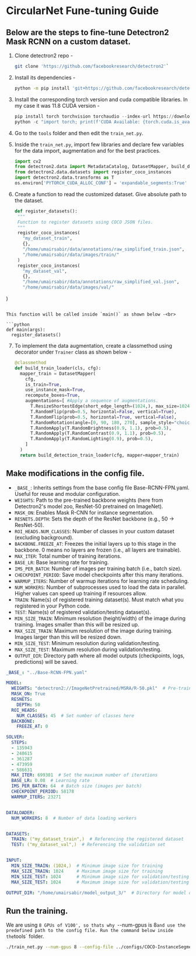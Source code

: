 # CircularNet Fune-tuning Guide

## Below are the steps to fine-tune Detectron2 Mask RCNN on a custom dataset.

1. Clone detectron2 repo -<br>

   ```bash
   git clone 'https://github.com/facebookresearch/detectron2'`
   ```

2. Install its dependencies -<br>

   ```bash
   python -m pip install 'git+https://github.com/facebookresearch/detectron2.git'
   ```

3. Install the corresponding torch version and cuda compatible libraries.
   In my case it was 11.8 CUDA version -<br>

   ```python
   pip install torch torchvision torchaudio --index-url https://download.pytorch.org/whl/cu118
   python -c "import torch; print(f'CUDA Available: {torch.cuda.is_available()}')"
   ```

4. Go to the `tools` folder and then edit the `train_net.py`.

5. Inside the `train_net.py`, import few libraries and declare few variables
   for the data import, augmentation and for the best practices.<br>

   ```python
   import cv2
   from detectron2.data import MetadataCatalog, DatasetMapper, build_detection_train_loader
   from detectron2.data.datasets import register_coco_instances
   import detectron2.data.transforms as T
   os.environ['PYTORCH_CUDA_ALLOC_CONF'] = 'expandable_segments:True'
   ```

6. Create a function to read the customized dataset. Give absolute path to the
   dataset.<br>

   ```python
   def register_datasets():
    """
    Function to register datasets using COCO JSON files.
    """
    register_coco_instances(
      "my_dataset_train",
      {},
      "/home/umairsabir/data/annotations/raw_simplified_train.json",
      "/home/umairsabir/data/images/train/"
    )
    register_coco_instances(
      "my_dataset_val",
      {},
      "/home/umairsabir/data/annotations/raw_simplified_val.json",
      "/home/umairsabir/data/images/val/"
  )
   ```

   This function will be called inside `main()` as shown below -<br>

   ```python
   def main(args):
     register_datasets()
   ```

7. To implement the data augmentation, create a classmethod using decorator
   under `Trainer` class as shown below -<br>

   ```python
   @classmethod
   def build_train_loader(cls, cfg):
     mapper_train = DatasetMapper(
       cfg,
       is_train=True,
       use_instance_mask=True,
       recompute_boxes=True,
       augmentations=[ #Apply a sequence of augmentations.
         T.ResizeShortestEdge(short_edge_length=(1024,), max_size=1024, sample_style='choice'),
         T.RandomFlip(prob=0.5, horizontal=False, vertical=True),
         T.RandomFlip(prob=0.5, horizontal=True, vertical=False),
         T.RandomRotation(angle=[0, 90, 180, 270], sample_style="choice"),
         T.RandomApply(T.RandomBrightness(0.9, 1.1), prob=0.5),
         T.RandomApply(T.RandomContrast(0.9, 1.1), prob=0.5),
         T.RandomApply(T.RandomLighting(0.9), prob=0.5),
       ]
     )
     return build_detection_train_loader(cfg, mapper=mapper_train)
   ```

## Make modifications in the config file.

- `_BASE_`:
Inherits settings from the base config file Base-RCNN-FPN.yaml. Useful for reuse
and modular configuration.
- `WEIGHTS`: Path to the pre-trained backbone weights (here from Detectron2's
model zoo, ResNet-50 pretrained on ImageNet).
- `MASK_ON`: Enables Mask R-CNN for instance segmentation.
- `RESNETS.DEPTH`: Sets the depth of the ResNet backbone (e.g., 50 → ResNet-50).
- `ROI_HEADS.NUM_CLASSES`: Number of classes in your custom dataset (excluding background).
- `BACKBONE.FREEZE_AT`: Freezes the initial layers up to this stage in the backbone. 0 means no layers are frozen (i.e., all layers are trainable).
- `MAX_ITER`: Total number of training iterations.
- `BASE_LR`: Base learning rate for training.
- `IMS_PER_BATCH`: Number of images per training batch (i.e., batch size).
- `CHECKPOINT_PERIOD`: Save model checkpoints after this many iterations.
- `WARMUP_ITERS`: Number of warmup iterations for learning rate scheduling.
- `NUM_WORKERS`: Number of subprocesses used to load the data in parallel.
Higher values can speed up training if resources allow.
- `TRAIN`: Name(s) of registered training dataset(s). Must match what you
registered in your Python code.
- `TEST`: Name(s) of registered validation/testing dataset(s).
- `MIN_SIZE_TRAIN`: Minimum resolution (height/width) of the image during
training. Images smaller than this will be resized up.
- `MAX_SIZE_TRAIN`: Maximum resolution of the image during training.
Images larger than this will be resized down.
- `MIN_SIZE_TEST`: Minimum resolution during validation/testing.
- `MAX_SIZE_TEST`: Maximum resolution during validation/testing.
- `OUTPUT_DIR`: Directory path where all model outputs
(checkpoints, logs, predictions) will be saved.

```yaml
_BASE_: "../Base-RCNN-FPN.yaml"

MODEL:
  WEIGHTS: "detectron2://ImageNetPretrained/MSRA/R-50.pkl"  # Pre-trained weights
  MASK_ON: True
  RESNETS:
    DEPTH: 50
  ROI_HEADS:
    NUM_CLASSES: 45  # Set number of classes here
  BACKBONE:
    FREEZE_AT: 0

SOLVER:
  STEPS:
  - 135943
  - 248615
  - 361287
  - 473959
  - 586631
  MAX_ITER: 699301  # Set the maximum number of iterations
  BASE_LR: 0.08  # Learning rate
  IMS_PER_BATCH: 64  # Batch size (images per batch)
  CHECKPOINT_PERIOD: 58178
  WARMUP_ITERS: 23271


DATALOADER:
  NUM_WORKERS: 8  # Number of data loading workers


DATASETS:
  TRAIN: ("my_dataset_train",)  # Referencing the registered dataset
  TEST: ("my_dataset_val",)  # Referencing the validation set


INPUT:
  MIN_SIZE_TRAIN: (1024,)  # Minimum image size for training
  MAX_SIZE_TRAIN: 1024     # Maximum image size for training
  MIN_SIZE_TEST: 1024      # Minimum image size for validation/testing
  MAX_SIZE_TEST: 1024      # Maximum image size for validation/testing

OUTPUT_DIR: "/home/umairsabir/model_output_3/"  # Directory for model output
```

## Run the training.

We are using `8 GPUs of V100', so thats why `--num-gpus is 8` and use the
predefined path to the config file. Run the command below inside the `tools`
folder.

```bash
./train_net.py --num-gpus 8 --config-file ../configs/COCO-InstanceSegmentation/mask_rcnn_R_50_FPN_3x.yaml
```